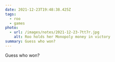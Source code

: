 ```yaml
---
date: 2021-12-23T19:48:38.425Z
tags:
  - roo
  - games
photo:
  - url: /images/notes/2021-12-23-7tt7r.jpg
    alt: Roo holds her Monopoly money in victory
summary: Guess who won?
---
```

Guess who won?
